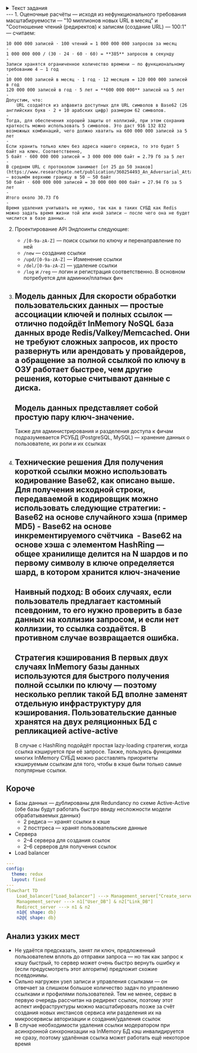 <details><summary>Текст задания</summary>
# Лабораторная работа №1: Проектирование сервиса сокращения URL<br>
<br>
Постановка задачи: Вы должны спроектировать сервис сокращения URL, аналогичный TinyURL. Сервис должен принимать длинный URL и возвращать уникальный короткий URL. При переходе по короткому URL пользователь должен быть перенаправлен на исходный длинный URL.<br>
<br>
Функциональные требования:<br>
<br>
1. Пользователь может ввести длинный URL и получить короткий. — сколько символов?<br>
    <br>
2. При переходе по короткому URL происходит HTTP-редирект на оригинальный URL.<br>
    <br>
3. Пользователи могут задавать кастомные короткие URL (псевдонимы). — Ограничения?<br>
    <br>
4. Короткие URL должны иметь ограниченный срок действия (например, 1 год). — могут спросить про другое время<br>
    <br>
<br>
Нефункциональные требования:<br>
<br>
5. Высокая доступность: Сервис должен быть доступен 99.9% времени.<br>
    <br>
6. Низкая задержка: Редирект должен происходить как можно быстрее (<100 мс).<br>
    <br>
7. Масштабируемость: Система должна быть рассчитана на 10 миллионов новых URL в месяц. Соотношение чтений (редиректов) к записям (создание URL) — 100:1.<br>
<br>
<br>
Задания:<br>
<br>
8. Оценочные расчеты: Рассчитайте ожидаемое количество запросов в секунду (QPS) на чтение и запись, а также требуемый объем хранилища на 5 лет.<br>
    <br>
9. Проектирование API: Определите эндпоинты REST API для создания и получения URL.<br>
    <br>
10. Модель данных: Спроектируйте схему базы данных. Обоснуйте выбор между SQL и NoSQL.<br>
    <br>
11. Технические решения:<br>
    <br>
<br>
- Предложите и сравните 2-3 алгоритма для генерации уникальной короткой части URL (например, хэширование + Base62, инкрементальный счетчик + Base62).<br>
    <br>
- Опишите, как будет реализована поддержка кастомных псевдонимов и как обрабатывать конфликты.<br>
    <br>
- Предложите стратегию кэширования для ускорения редиректов.<br>
    <br>
<br>
1. UML-диаграмма: Нарисуйте компонентную диаграмму высокого уровня, показывающую основные сервисы (например, веб-сервер, сервис приложений, базу данных, кэш) и связи между ними.<br>
    <br>
2. Анализ узких мест: Определите потенциальные узкие места в вашем дизайне (например, генерация уникальных ключей при высокой нагрузке на запись, нагрузка на базу данных) и предложите способы их устранения.<br>
    <br>
</details>
---
1. Оценочные расчёты — исходя из нефункционального требования масштабируемости — "10 миллионов новых URL в месяц" и "Соотношение чтений (редиректов) к записям (создание URL) — 100:1" — считаем:
	
	10 000 000 записей ⋅ 100 чтений = 1 000 000 000 запросов за месяц
	-
	1 000 000 000 / (30 ⋅ 24 ⋅ 60 ⋅ 60) = **385** запросов в секунду
	-
	Записи хранятся ограниченное количество времени — по функциональному требованию 4 — 1 год
	-
	10 000 000 записей в месяц ⋅ 1 год ⋅ 12 месяцев = 120 000 000 записей в год
	120 000 000 записей в год ⋅ 5 лет = **600 000 000** записей на 5 лет
	-
	Допустим, что: 
		URL создаётся из алфавита доступных для URL символов в Base62 (26 английских букв ⋅ 2 + 10 арабских цифр) размером 62 символов.
	-
	Тогда, для обеспечения хорошей защиты от коллизий, при этом сохранив краткость можно использовать 5 символов. Это даст 916 132 832 возможных комбинаций, чего должно хватить на 600 000 000 записей за 5 лет
	-
	Если хранить только ключ без адреса нашего сервиса, то это будет 5 байт на ключ. Соответственно, 
	5 байт ⋅ 600 000 000 записей = 3 000 000 000 байт = 2.79 Гб за 5 лет
	-
	В среднем URL с протоколом занимает [от 25 до 50 знаков](https://www.researchgate.net/publication/360254493_An_Adversarial_Attack_Analysis_on_Malicious_Advertisement_URL_Detection_Framework) — возьмём верхнюю границу в 50 — 50 байт
	50 байт ⋅ 600 000 000 записей = 30 000 000 000 байт = 27.94 Гб за 5 лет
	-
	Итого около 30.73 Гб
	-
	Время удаления учитывать не нужно, так как в таких СУБД как Redis можно задать время жизни той или иной записи — после чего она не будет числится в базе данных. 
2. Проектирование API 
	Эндпоинты следующие:
	- `/[0-9a-zA-Z]` — поиск ссылки по ключу и перенаправление по ней
	- `/new` — создание ссылки
	- `/upd/[0-9a-zA-Z]` — Изменение ссылки
	- `/del/[0-9a-zA-Z]` — удаление ссылки 
	- `/log` и `/reg` — логин и регистрация соответственно. В основном потребуется для админки/платных фич
	
3. Модель данных
	Для скорости обработки пользовательских данных — простые ассоциации ключей и полных ссылок — отлично подойдёт InMemory NoSQL база данных вроде Redis/Valkey/Memcached. Они не требуют сложных запросов, их просто развернуть или арендовать у провайдеров, а обращение за полной ссылкой по ключу в ОЗУ работает быстрее, чем другие решения, которые считывают данные с диска.
	-
	Модель данных представляет собой простую пару ключ-значение.
	-
	Также для администрирования и разделения доступа к фичам подразумевается РСУБД (PostgreSQL, MySQL) — хранение данных о пользователе, их роли и их ссылках
	
4. Технические решения
	Для получения короткой ссылки можно использовать кодирование Base62, как описано выше. Для получения исходной строки, передаваемой в кодировщик можно использовать следующие стратегии:
		- Base62 на основе случайного хэша (пример MD5)
		- Base62 на основе инкрементируемого счётчика 
		- Base62 на основе хэша с элементом HashRing — общее хранилище делится на N шардов и по первому символу в ключе определяется шард, в котором хранится ключ-значение
	-
	Наивный подход: В обоих случаях, если пользователь предлагает кастомный псевдоним, то его нужно проверить в базе данных на коллизии запросом, и если нет коллизии, то ссылка создаётся. В противном случае возвращается ошибка.
	-
	Стратегия кэширования 
	В первых двух случаях InMemory базы данных используются для быстрого получения полной ссылки по ключу —  поэтому несколько реплик такой БД вполне заменят отдельную инфраструктуру для кэширования. Пользовательские данные хранятся на двух реляционных БД с репликацией active-active
	-
	В случае с HashRing подойдёт простая lazy-loading стратегия, когда ссылка кэшируется при её запросе. Также, пользуясь функциями многих InMemory СУБД можно расставлять приоритеты кэшируемым ссылкам для того, чтобы в кэше были только самые популярные ссылки. 

## Короче

- Базы данных — дублированы для Redundancy по схеме Active-Active (обе базы будут работать быстро ввиду несложности модели обрабатываемых данных)
	- 2 редиса — хранят ссылки в кэше
	- 2 постгреса — хранят пользовательские данные
- Сервера
	- 2–4 сервера для создания ссылок
	- 2–6 серверов для получения ссылок
- Load balancer

```yaml
---
config:
  theme: redux
  layout: fixed
---
flowchart TD
    Load_balancer["Load_balancer"] ---> Management_server["Create_server"] & Redirect_server["Redirect_server"]
    Management_server ---> n1["User_DB"] & n2["Link_DB"]
    Redirect_server ---> n1 & n2
    n1@{ shape: db} 
    n2@{ shape: db}

```
## Анализ узких мест

- Не удаётся предсказать, занят ли ключ, предложенный пользователем вплоть до отправки запроса — но так как запрос к кэшу быстрый, то сервер может очень быстро вернуть ошибку и (если предусмотреть этот алгоритм) предложит схожие псевдонимы.
- Сильно нагружен узел записи и управления ссылками — он отвечает за слишком большое количество задач по управлению ссылками и профилями пользователей. Тем не менее, сервис в первую очередь рассчитан на редирект ссылок, поэтому этот аспект инфраструктуры можно масштабировать позже за счёт создания новых инстансов сервиса или разделения их на микросервисы авторизации и создания/удаления ссылок
- В случае необходимости удаления ссылки модератором при асинхронной синхронизации на InMemory БД кэш инвалидируется не сразу, поэтому удалённая ссылка может работать ещё некоторое время